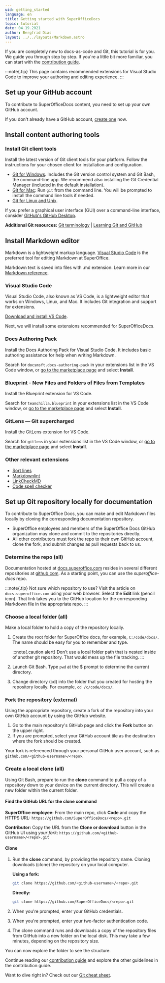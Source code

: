 ```yaml
---
uid: getting_started
language: en
title: Getting started with SuperOfficeDocs
topic: tutorial
date: 04.19.2021
author: Bergfrid Dias
layout: ../../layouts/Markdown.astro
---
```


<!-- # Getting started with SuperOfficeDocs -->

If you are completely new to docs-as-code and Git, this tutorial is for you. We guide you through step by step. If you're a little bit more familiar, you can start with the [contribution guide][2].

:::note{.tip}
This page contains recommended extensions for Visual Studio Code to improve your authoring and editing experience.
:::

## Set up your GitHub account

To contribute to SuperOfficeDocs content, you need to set up your own GitHub account.

If you don't already have a GitHub account, [create one][1] now.

## Install content authoring tools

### Install Git client tools

Install the latest version of Git client tools for your platform. Follow the instructions for your chosen client for installation and configuration.

* [Git for Windows][3]. Includes the Git version control system and Git Bash, the command-line app. We recommend also installing the Git Credential Manager (included in the default installation).
* [Git for Mac][4]: Run `git` from the command line. You will be prompted to install the command line tools if needed.
* [Git for Linux and Unix][5].

If you prefer a graphical user interface (GUI) over a command-line interface, consider [GitHub's GitHub Desktop][6].

**Additional Git resources:** [Git terminology][7] | [Learning Git and GitHub][8]

## Install Markdown editor

Markdown is a lightweight markup language. [Visual Studio Code][9] is the preferred tool for editing Markdown at SuperOffice.

Markdown text is saved into files with .md extension. Learn more in our [Markdown reference][10].

### Visual Studio Code

Visual Studio Code, also known as VS Code, is a lightweight editor that works on Windows, Linux, and Mac. It includes Git integration and support for extensions.

[Download and install VS Code][9].

Next, we will install some extensions recommended for SuperOfficeDocs.

### Docs Authoring Pack

Install the Docs Authoring Pack for Visual Studio Code. It includes basic authoring assistance for help when writing Markdown.

Search for `docsmsft.docs-authoring-pack` in your extensions list in the VS Code window, or [go to the marketplace page][11] and select **Install**.

### Blueprint - New Files and Folders of Files from Templates

Install the Blueprint extension for VS Code.

Search for `teamchilla.blueprint` in your extensions list in the VS Code window, or [go to the marketplace page][12] and select **Install**.

### GitLens — Git supercharged

Install the GitLens extension for VS Code.

Search for `gitlens` in your extensions list in the VS Code window, or [go to the marketplace page][13] and select **Install**.

### Other relevant extensions

* [Sort lines][15]
* [Markdownlint][16]
* [LinkCheckMD][17]
* [Code spell checker][18]

## Set up Git repository locally for documentation

To contribute to SuperOffice Docs, you can make and edit Markdown files locally by cloning the corresponding documentation repository.

* SuperOffice employees and members of the SuperOffice Docs GitHub organization may clone and commit to the repositories directly.
* All other contributors must fork the repo to their own GitHub account, clone the fork, and submit changes as pull requests back to us.

### Determine the repo (all)

<!-- markdownlint-disable-next-line MD044 -->
Documentation hosted at [docs.superoffice.com][19] resides in several different repositories at [github.com][20]. As a starting point, you can use the *superoffice-docs* repo.

:::note{.tip}
Not sure which repository to use? Visit the article on `docs.superoffice.com` using your web browser. Select the **Edit** link (pencil icon). That link takes you to the GitHub location for the corresponding Markdown file in the appropriate repo.
:::

### Choose a local folder (all)

Make a local folder to hold a copy of the repository locally.

1. Create the root folder for SuperOffice docs, for example, `C:/code/docs/`. The name should be easy for you to remember and type.

    :::note{.caution alert}
    Don't use a local folder path that is nested inside of another git repository. That would mess up the file tracking.
    :::

2. Launch Git Bash. Type `pwd` at the $ prompt to determine the current directory.

3. Change directory (cd) into the folder that you created for hosting the repository locally. For example, `cd /c/code/docs/`.

### Fork the repository (external)

Using the appropriate repository, create a fork of the repository into your own GitHub account by using the GitHub website.

1. Go to the main repository's GitHub page and click the **Fork** button on the upper right.
2. If you are prompted, select your GitHub account tile as the destination where the fork should be created.

Your fork is referenced through your personal GitHub user account, such as `github.com/<github-username>/<repo>`.

### Create a local clone (all)

Using Git Bash, prepare to run the **clone** command to pull a copy of a repository down to your device on the current directory. This will create a new folder within the current folder.

#### Find the GitHub URL for the clone command

**SuperOffice employee:** From the main repo, click **Code** and copy the HTTPS URL: `https://github.com/SuperOfficeDocs/<repo>.git`

**Contributor:** Copy the URL from the **Clone or download** button in the GitHub UI using *your fork*: `https://github.com/<github-username>/<repo>.git`

#### Clone

1. Run the **clone** command, by providing the repository name. Cloning downloads (clone) the repository on your local computer.

    **Using a fork:**

    ```sh
    git clone https://github.com/<github-username>/<repo>.git
    ```

    **Directly:**

    ```sh
    git clone https://github.com/SuperOfficeDocs/<repo>.git
    ```

2. When you're prompted, enter your GitHub credentials.

3. When you're prompted, enter your two-factor authentication code.

4. The clone command runs and downloads a copy of the repository files from GitHub into a new folder on the local disk. This may take a few minutes, depending on the repository size.

You can now explore the folder to see the structure.

Continue reading our [contribution guide][2] and explore the other guidelines in the contribution guide.

Want to dive right in? Check out our [Git cheat sheet](git-cheat-sheet.md).

<!-- Referenced links-->
[1]: https://github.com/join
[2]: overview.md
[3]: https://git-scm.com/download/win
[4]: https://git-scm.com/download/mac
[5]: https://git-scm.com/download/linux
[6]: https://desktop.github.com/
[7]: https://help.github.com/articles/github-glossary
[8]: https://help.github.com/articles/good-resources-for-learning-git-and-github/
[9]: https://code.visualstudio.com/
[10]: markdown-guide/index.md
[11]: https://marketplace.visualstudio.com/items?itemName=docsmsft.docs-authoring-pack
[12]: https://marketplace.visualstudio.com/items?itemName=teamchilla.blueprint
[13]: https://marketplace.visualstudio.com/items?itemName=eamodio.gitlens
[15]: https://marketplace.visualstudio.com/items?itemName=Tyriar.sort-lines
[16]: https://marketplace.visualstudio.com/items?itemName=DavidAnson.vscode-markdownlint
[17]: https://marketplace.visualstudio.com/items?itemName=blackmist.LinkCheckMD
[18]: https://marketplace.visualstudio.com/items?itemName=streetsidesoftware.code-spell-checker
[19]: https://docs.superoffice.com/
[20]: https://www.github.com/
